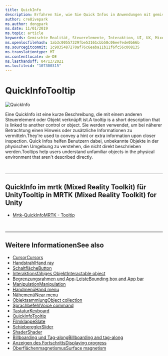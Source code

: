 ```yaml
---
title: QuickInfo
description: Erfahren Sie, wie Sie Quick Infos in Anwendungen mit gemischter Realität verwenden. Dies sind kurze Beschreibungen, die mit einem anderen Steuerelement oder Objekt verknüpft sind.
author: cre8ivepark
ms.author: dongpark
ms.date: 11/01/2019
ms.topic: article
keywords: Gemischte Realität, Steuerelemente, Interaktion, UI, UX, Mixed Reality-Headset, Windows Mixed Reality-Headset, Virtual Reality-Headset, hololens, ToolTip, mrtk, Mixed Reality Toolkit
ms.openlocfilehash: 1ab3c00557329fbe53161cbb58c06ee7ede0b66b
ms.sourcegitcommit: 1c9035487270af76c6eaba11b11f6fc56c008135
ms.translationtype: MT
ms.contentlocale: de-DE
ms.lasthandoff: 04/13/2021
ms.locfileid: "107300315"
---
```

# <a name="tooltip"></a><span data-ttu-id="928ee-104">QuickInfo</span><span class="sxs-lookup"><span data-stu-id="928ee-104">Tooltip</span></span>

![QuickInfo](images/UX_Hero_Tooltip.jpg)

<span data-ttu-id="928ee-106">Eine QuickInfo ist eine kurze Beschreibung, die mit einem anderen Steuerelement oder Objekt verknüpft ist.</span><span class="sxs-lookup"><span data-stu-id="928ee-106">A tooltip is a short description that is linked to another control or object.</span></span> <span data-ttu-id="928ee-107">Sie werden verwendet, um bei näherer Betrachtung einen Hinweis oder zusätzliche Informationen zu vermitteln.</span><span class="sxs-lookup"><span data-stu-id="928ee-107">They're used to convey a hint or extra information upon closer inspection.</span></span> <span data-ttu-id="928ee-108">Quick Infos helfen Benutzern dabei, unbekannte Objekte in der physischen Umgebung zu verstehen, die nicht direkt beschrieben werden.</span><span class="sxs-lookup"><span data-stu-id="928ee-108">Tooltips help users understand unfamiliar objects in the physical environment that aren't described directly.</span></span> 

<br>

---

## <a name="tooltip-in-mrtk-mixed-reality-toolkit-for-unity"></a><span data-ttu-id="928ee-109">QuickInfo im mrtk (Mixed Reality Toolkit) für Unity</span><span class="sxs-lookup"><span data-stu-id="928ee-109">Tooltip in MRTK (Mixed Reality Toolkit) for Unity</span></span>

* [<span data-ttu-id="928ee-110">Mrtk-QuickInfo</span><span class="sxs-lookup"><span data-stu-id="928ee-110">MRTK - Tooltip</span></span>](https://docs.microsoft.com/windows/mixed-reality/mrtk-unity/features/ux-building-blocks/tooltip)

<br>

---

## <a name="see-also"></a><span data-ttu-id="928ee-111">Weitere Informationen</span><span class="sxs-lookup"><span data-stu-id="928ee-111">See also</span></span>

* [<span data-ttu-id="928ee-112">Cursor</span><span class="sxs-lookup"><span data-stu-id="928ee-112">Cursors</span></span>](cursors.md)
* [<span data-ttu-id="928ee-113">Handstrahl</span><span class="sxs-lookup"><span data-stu-id="928ee-113">Hand ray</span></span>](point-and-commit.md)
* [<span data-ttu-id="928ee-114">Schaltfläche</span><span class="sxs-lookup"><span data-stu-id="928ee-114">Button</span></span>](button.md)
* [<span data-ttu-id="928ee-115">Interaktionsfähiges Objekt</span><span class="sxs-lookup"><span data-stu-id="928ee-115">Interactable object</span></span>](interactable-object.md)
* [<span data-ttu-id="928ee-116">Begrenzungsrahmen und App-Leiste</span><span class="sxs-lookup"><span data-stu-id="928ee-116">Bounding box and App bar</span></span>](app-bar-and-bounding-box.md)
* [<span data-ttu-id="928ee-117">Manipulation</span><span class="sxs-lookup"><span data-stu-id="928ee-117">Manipulation</span></span>](direct-manipulation.md)
* [<span data-ttu-id="928ee-118">Handmenü</span><span class="sxs-lookup"><span data-stu-id="928ee-118">Hand menu</span></span>](hand-menu.md)
* [<span data-ttu-id="928ee-119">Nähemenü</span><span class="sxs-lookup"><span data-stu-id="928ee-119">Near menu</span></span>](near-menu.md)
* [<span data-ttu-id="928ee-120">Objektsammlung</span><span class="sxs-lookup"><span data-stu-id="928ee-120">Object collection</span></span>](object-collection.md)
* [<span data-ttu-id="928ee-121">Sprachbefehl</span><span class="sxs-lookup"><span data-stu-id="928ee-121">Voice command</span></span>](voice-input.md)
* [<span data-ttu-id="928ee-122">Tastatur</span><span class="sxs-lookup"><span data-stu-id="928ee-122">Keyboard</span></span>](keyboard.md)
* [<span data-ttu-id="928ee-123">QuickInfo</span><span class="sxs-lookup"><span data-stu-id="928ee-123">Tooltip</span></span>](tooltip.md)
* [<span data-ttu-id="928ee-124">Filmklappe</span><span class="sxs-lookup"><span data-stu-id="928ee-124">Slate</span></span>](slate.md)
* [<span data-ttu-id="928ee-125">Schieberegler</span><span class="sxs-lookup"><span data-stu-id="928ee-125">Slider</span></span>](slider.md)
* [<span data-ttu-id="928ee-126">Shader</span><span class="sxs-lookup"><span data-stu-id="928ee-126">Shader</span></span>](shader.md)
* [<span data-ttu-id="928ee-127">Billboarding und Tag-along</span><span class="sxs-lookup"><span data-stu-id="928ee-127">Billboarding and tag-along</span></span>](billboarding-and-tag-along.md)
* [<span data-ttu-id="928ee-128">Anzeigen des Fortschritts</span><span class="sxs-lookup"><span data-stu-id="928ee-128">Displaying progress</span></span>](progress.md)
* [<span data-ttu-id="928ee-129">Oberflächenmagnetismus</span><span class="sxs-lookup"><span data-stu-id="928ee-129">Surface magnetism</span></span>](surface-magnetism.md)
